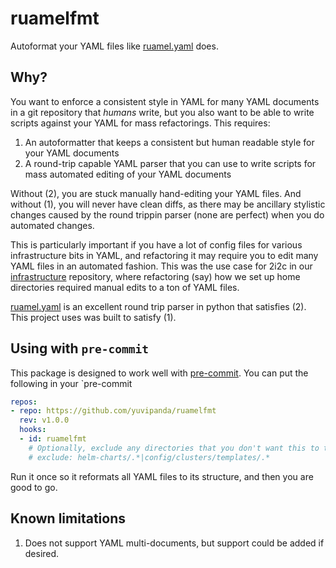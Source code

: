 # ruamelfmt

Autoformat your YAML files like [ruamel.yaml](https://pypi.org/project/ruamel.yaml/) does.

## Why?

You want to enforce a consistent style in YAML for many YAML documents in a git
repository that *humans* write, but you also want to be able to write scripts
against your YAML for mass refactorings. This requires:

1. An autoformatter that keeps a consistent but human readable style for your YAML documents
1. A round-trip capable YAML parser that you can use to write scripts for mass automated editing
   of your YAML documents

Without (2), you are stuck manually hand-editing your YAML files. And without (1), you will never
have clean diffs, as there may be ancillary stylistic changes caused by the round trippin parser (none
are perfect) when you do automated changes.

This is particularly important if you have a lot of config files for various infrastructure bits
in YAML, and refactoring it may require you to edit many YAML files in an automated fashion. This was
the use case for 2i2c in our [infrastructure](https://github.com/2i2c-org/infrastructure) repository,
where refactoring (say) how we set up home directories required manual edits to a ton of YAML files.

[ruamel.yaml](https://pypi.org/project/ruamel.yaml/) is an excellent round trip parser in python
that satisfies (2). This project uses was built to satisfy (1).

## Using with `pre-commit`

This package is designed to work well with [pre-commit](https://pre-commit.com/). You can put the
following in your \`pre-commit

```yaml
repos:
- repo: https://github.com/yuvipanda/ruamelfmt
  rev: v1.0.0
  hooks:
  - id: ruamelfmt
    # Optionally, exclude any directories that you don't want this to touch
    # exclude: helm-charts/.*|config/clusters/templates/.*
```

Run it once so it reformats all YAML files to its structure, and then you are good to go.

## Known limitations

1. Does not support YAML multi-documents, but support could be added if desired.
